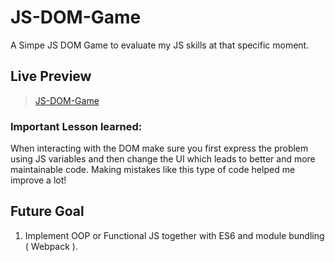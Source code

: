 # JS-DOM-Game
A Simpe JS DOM Game to evaluate my JS skills at that specific moment. 

## Live Preview
> [JS-DOM-Game](https://pig-gamepr.netlify.com/)

### Important Lesson learned: 
When interacting with the DOM make sure you first express the problem using JS variables and then change the UI which leads to better and more maintainable code. Making mistakes like this type of code helped me improve a lot!

## Future Goal
1. Implement OOP or Functional JS together with ES6 and module bundling ( Webpack ).

